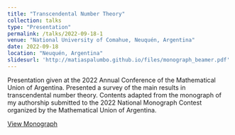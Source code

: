 ```yaml
---
title: "Transcendental Number Theory"
collection: talks
type: "Presentation"
permalink: /talks/2022-09-18-1
venue: "National University of Comahue, Neuquén, Argentina"
date: 2022-09-18
location: "Neuquén, Argentina"
slidesurl: 'http://matiaspalumbo.github.io/files/monograph_beamer.pdf'
---
```


Presentation given at the 2022 Annual Conference of the Mathematical Union of Argentina. Presented a survey of the main results in transcendental number theory. Contents adapted from the monograph of my authorship submitted to the 2022 National Monograph Contest organized by the Mathematical Union of Argentina.

[View Monograph](http://matiaspalumbo.github.io/files/monograph.pdf)
